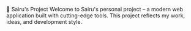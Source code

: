 🚀 Sairu's Project
Welcome to Sairu's personal project – a modern web application built with cutting-edge tools. This project reflects my work, ideas, and development style.

 
